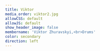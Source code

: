 ```yaml
---
title: Viktor
media_order: viktor2.jpg
allowCSS: default
allowJS: default
show_header_image: false
membername: 'Viktor Zhuravskyi,<br>Drums'
color: secondary
direction: left
---
```


